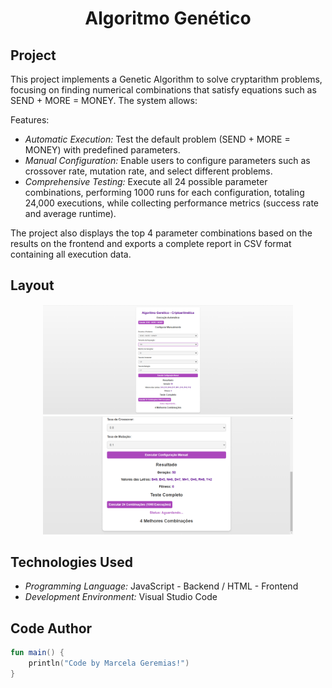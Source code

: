 <h1 align="center">Algoritmo Genético</h1>

## Project
This project implements a Genetic Algorithm to solve cryptarithm problems, focusing on finding numerical combinations that satisfy equations such as SEND + MORE = MONEY. The system allows:

Features:
- *Automatic Execution:* Test the default problem (SEND + MORE = MONEY) with predefined parameters.
- *Manual Configuration:* Enable users to configure parameters such as crossover rate, mutation rate, and select different problems.
- *Comprehensive Testing:* Execute all 24 possible parameter combinations, performing 1000 runs for each configuration, totaling 24,000 executions, while collecting performance metrics (success rate and average runtime).


The project also displays the top 4 parameter combinations based on the results on the frontend and exports a complete report in CSV format containing all execution data.
## Layout
<div align="center">
  <img src="./imagens/genetico1.png" alt="App Screenshot" width="400"/>
  <img src="./imagens/genetico2.png" alt="App Screenshot" width="400"/>
</div>

## Technologies Used
- *Programming Language:* JavaScript - Backend / HTML - Frontend
- *Development Environment:* Visual Studio Code

## Code Author
```kotlin
fun main() {
    println("Code by Marcela Geremias!")
}